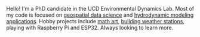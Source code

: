 Hello! I'm a PhD candidate in the UCD Environmental Dynamics Lab. Most of my code is focused on [geospatial data science](https://github.com/klarrieu/RiverREM) and [hydrodynamic modeling](https://github.com/SI3DL/psi3d) [applications](https://github.com/RiverArchitect/program). Hobby projects include [math art](https://github.com/klarrieu/fractal_explorer), [building weather stations](https://github.com/klarrieu/weather_station), playing with Raspberry Pi and ESP32. Always looking to learn more.
